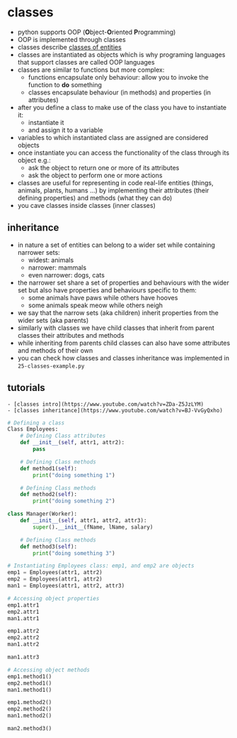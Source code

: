 # classes
* python supports OOP (**O**bject-**O**riented **P**rogramming)
* OOP is implemented through classes
* classes describe [classes of entities](https://www.google.co.uk/search?q=class+definition)
* classes are instantiated as objects which is why programing languages that support classes are called OOP languages
* classes are similar to functions but more complex:
    - functions encapsulate only behaviour: allow you to invoke the function to **do** something
    - classes encapsulate behaviour (in methods) and properties (in attributes)
* after you define a class to make use of the class you have to instantiate it:
    - instantiate it
    - and assign it to a variable
* variables to which instantiated class are assigned are considered objects
* once instantiate you can access the functionality of the class through its object e.g.:
    - ask the object to return one or more of its attributes
    - ask the object to perform one or more actions
* classes are useful for representing in code real-life entities (things, animals, plants, humans ...) by implementing their attributes (their defining properties) and methods (what they can do)
* you cave classes inside classes (inner classes)

## inheritance
* in nature a set of entities can belong to a wider set while containing narrower sets:
    - widest: animals
    - narrower: mammals
    - even narrower: dogs, cats
* the narrower set share a set of properties and behaviours with the wider set but also have properties and behaviours specific to them:
    - some animals have paws while others have hooves
    - some animals speak meow while others neigh
* we say that the narrow sets (aka children) inherit properties from the wider sets (aka parents)
* similarly with classes we have child classes that inherit from parent classes their attributes and methods
* while inheriting from parents child classes can also have some attributes and methods of their own
* you can check how classes and classes inheritance was implemented in `25-classes-example.py`

## tutorials
    - [classes intro](https://www.youtube.com/watch?v=ZDa-Z5JzLYM)
    - [classes inheritance](https://www.youtube.com/watch?v=BJ-VvGyQxho)

```python
# Defining a class
Class Employees:
    # Defining Class attributes
    def __init__(self, attr1, attr2):
        pass

    # Defining Class methods
    def method1(self):
        print("doing something 1")

    # Defining Class methods
    def method2(self):
        print("doing something 2")

class Manager(Worker):
    def __init__(self, attr1, attr2, attr3):
        super().__init__(fName, lName, salary)

    # Defining Class methods
    def method3(self):
        print("doing something 3")

# Instantiating Employees class: emp1, and emp2 are objects
emp1 = Employees(attr1, attr2)
emp2 = Employees(attr1, attr2)
man1 = Employees(attr1, attr2, attr3)

# Accessing object properties
emp1.attr1
emp2.attr1
man1.attr1

emp1.attr2
emp2.attr2
man1.attr2

man1.attr3

# Accessing object methods
emp1.method1()
emp2.method1()
man1.method1()

emp1.method2()
emp2.method2()
man1.method2()

man2.method3()
```